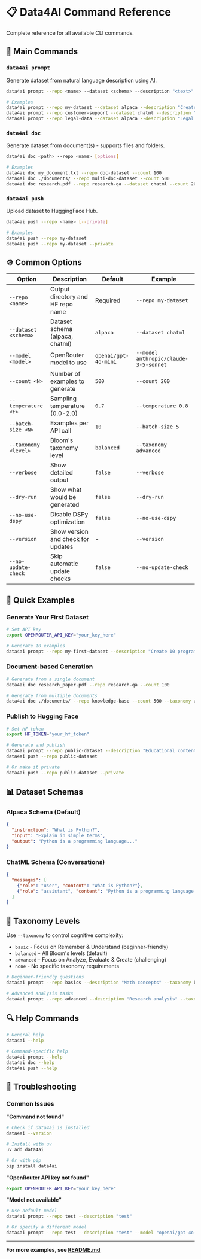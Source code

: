 # 📋 Data4AI Command Reference

Complete reference for all available CLI commands.

## 🎯 Main Commands

### `data4ai prompt`
Generate dataset from natural language description using AI.

```bash
data4ai prompt --repo <name> --dataset <schema> --description "<text>" [options]

# Examples
data4ai prompt --repo my-dataset --dataset alpaca --description "Create programming questions"
data4ai prompt --repo customer-support --dataset chatml --description "Customer support conversations" --count 200
data4ai prompt --repo legal-data --dataset alpaca --description "Legal Q&A" --model "anthropic/claude-3-5-sonnet"
```

### `data4ai doc`
Generate dataset from document(s) - supports files and folders.

```bash
data4ai doc <path> --repo <name> [options]

# Examples
data4ai doc my_document.txt --repo doc-dataset --count 100
data4ai doc ./documents/ --repo multi-doc-dataset --count 500
data4ai doc research.pdf --repo research-qa --dataset chatml --count 200
```

### `data4ai push`
Upload dataset to HuggingFace Hub.

```bash
data4ai push --repo <name> [--private]

# Examples
data4ai push --repo my-dataset
data4ai push --repo my-dataset --private
```

## ⚙️ Common Options

| Option | Description | Default | Example |
|--------|-------------|---------|---------|
| `--repo <name>` | Output directory and HF repo name | Required | `--repo my-dataset` |
| `--dataset <schema>` | Dataset schema (alpaca, chatml) | `alpaca` | `--dataset chatml` |
| `--model <model>` | OpenRouter model to use | `openai/gpt-4o-mini` | `--model anthropic/claude-3-5-sonnet` |
| `--count <N>` | Number of examples to generate | `500` | `--count 200` |
| `--temperature <F>` | Sampling temperature (0.0-2.0) | `0.7` | `--temperature 0.8` |
| `--batch-size <N>` | Examples per API call | `10` | `--batch-size 5` |
| `--taxonomy <level>` | Bloom's taxonomy level | `balanced` | `--taxonomy advanced` |
| `--verbose` | Show detailed output | `false` | `--verbose` |
| `--dry-run` | Show what would be generated | `false` | `--dry-run` |
| `--no-use-dspy` | Disable DSPy optimization | `false` | `--no-use-dspy` |
| `--version` | Show version and check for updates | - | `--version` |
| `--no-update-check` | Skip automatic update checks | `false` | `--no-update-check` |

## 🚀 Quick Examples

### Generate Your First Dataset
```bash
# Set API key
export OPENROUTER_API_KEY="your_key_here"

# Generate 10 examples
data4ai prompt --repo my-first-dataset --description "Create 10 programming questions" --count 10
```

### Document-based Generation
```bash
# Generate from a single document
data4ai doc research_paper.pdf --repo research-qa --count 100

# Generate from multiple documents
data4ai doc ./documents/ --repo knowledge-base --count 500 --taxonomy advanced
```

### Publish to Hugging Face
```bash
# Set HF token
export HF_TOKEN="your_hf_token"

# Generate and publish
data4ai prompt --repo public-dataset --description "Educational content" --count 100
data4ai push --repo public-dataset

# Or make it private
data4ai push --repo public-dataset --private
```

## 📊 Dataset Schemas

### Alpaca Schema (Default)
```json
{
  "instruction": "What is Python?",
  "input": "Explain in simple terms",
  "output": "Python is a programming language..."
}
```

### ChatML Schema (Conversations)
```json
{
  "messages": [
    {"role": "user", "content": "What is Python?"},
    {"role": "assistant", "content": "Python is a programming language..."}
  ]
}
```

## 🎯 Taxonomy Levels

Use `--taxonomy` to control cognitive complexity:

- `basic` - Focus on Remember & Understand (beginner-friendly)
- `balanced` - All Bloom's levels (default)
- `advanced` - Focus on Analyze, Evaluate & Create (challenging)
- `none` - No specific taxonomy requirements

```bash
# Beginner-friendly questions
data4ai prompt --repo basics --description "Math concepts" --taxonomy basic

# Advanced analysis tasks
data4ai prompt --repo advanced --description "Research analysis" --taxonomy advanced
```

## 🔍 Help Commands

```bash
# General help
data4ai --help

# Command-specific help
data4ai prompt --help
data4ai doc --help
data4ai push --help
```

## 🚨 Troubleshooting

### Common Issues

**"Command not found"**
```bash
# Check if data4ai is installed
data4ai --version

# Install with uv
uv add data4ai

# Or with pip
pip install data4ai
```

**"OpenRouter API key not found"**
```bash
export OPENROUTER_API_KEY="your_key_here"
```

**"Model not available"**
```bash
# Use default model
data4ai prompt --repo test --description "test"

# Or specify a different model
data4ai prompt --repo test --description "test" --model "openai/gpt-4o-mini"
```

---

**For more examples, see [README.md](../README.md)**
